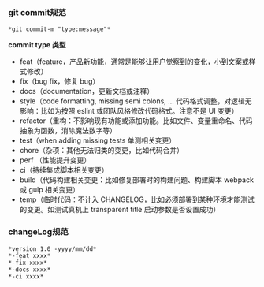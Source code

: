 
### git commit规范
    *git commit-m "type:message"*
**commit type 类型**
  - feat（feature，产品新功能，通常是能够让用户觉察到的变化，小到文案或样式修改）
  - fix（bug fix，修复 bug）
  - docs（documentation，更新文档或注释）
  - style（code formatting, missing semi colons, … 代码格式调整，对逻辑无影响：比如为按照 eslint 或团队风格修改代码格式。注意不是 UI 变更）
  - refactor（重构：不影响现有功能或添加功能。比如文件、变量重命名、代码抽象为函数，消除魔法数字等）
  - test（when adding missing tests 单测相关变更）
  - chore（杂项：其他无法归类的变更，比如代码合并）
  - perf （性能提升变更）
  - ci（持续集成脚本相关变更）
  - build（代码构建相关变更：比如修复部署时的构建问题、构建脚本 webpack 或 gulp 相关变更）
  - temp（临时代码：不计入 CHANGELOG，比如必须部署到某种环境才能测试的变更。如测试真机上 transparent title 启动参数是否设置成功）


### changeLog规范
    *version 1.0 -yyyy/mm/dd*
    *-feat xxxx*
    *-fix xxxx*
    *-docs xxxx*
    *-ci xxxx*